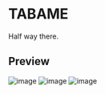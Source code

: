 # TABAME

Half way there.

## Preview

![image](https://user-images.githubusercontent.com/20853986/179390007-8ba50e2c-3876-41aa-bf1b-59ce300a7fba.png)
![image](https://user-images.githubusercontent.com/20853986/179390025-0c020f52-b62e-4976-97d1-03dc48812399.png)
![image](https://user-images.githubusercontent.com/20853986/179390060-e9ac4657-343f-4e62-a3a2-b66ac09a61ce.png)


